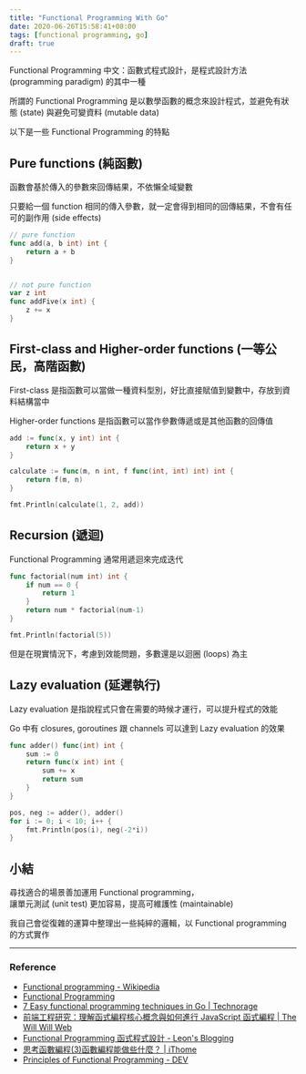 ```yaml
---
title: "Functional Programming With Go"
date: 2020-06-26T15:58:41+08:00
tags: [functional programming, go]
draft: true
---
```


Functional Programming 中文：函數式程式設計，是程式設計方法 (programming paradigm) 的其中一種

所謂的 Functional Programming 是以數學函數的概念來設計程式，並避免有狀態 (state) 與避免可變資料 (mutable data)

以下是一些 Functional Programming 的特點

## Pure functions (純函數)

函數會基於傳入的參數來回傳結果，不依懶全域變數

只要給一個 function 相同的傳入參數，就一定會得到相同的回傳結果，不會有任可的副作用 (side effects)

```go
// pure function
func add(a, b int) int {
	return a + b
}


// not pure function
var z int
func addFive(x int) {
	z += x
}
```


## First-class and Higher-order functions (一等公民，高階函數)

First-class 是指函數可以當做一種資料型別，好比直接賦值到變數中，存放到資料結構當中

Higher-order functions 是指函數可以當作參數傳遞或是其他函數的回傳值

```go
add := func(x, y int) int {
	return x + y
}

calculate := func(m, n int, f func(int, int) int) int {
	return f(m, n)
}

fmt.Println(calculate(1, 2, add))
```

## Recursion (遞迴)

Functional Programming 通常用遞迴來完成迭代

```go
func factorial(num int) int {
	if num == 0 {
		return 1
	}
	return num * factorial(num-1)
}

fmt.Println(factorial(5))
```

但是在現實情況下，考慮到效能問題，多數還是以迴圈 (loops) 為主

## Lazy evaluation (延遲執行)

Lazy evaluation 是指說程式只會在需要的時候才運行，可以提升程式的效能

Go 中有 closures, goroutines 跟 channels 可以達到 Lazy evaluation 的效果

```go
func adder() func(int) int {
	sum := 0
	return func(x int) int {
		sum += x
		return sum
	}
}

pos, neg := adder(), adder()
for i := 0; i < 10; i++ {
	fmt.Println(pos(i), neg(-2*i))
}

```


## 小結

尋找適合的場景善加運用 Functional programming，  
讓單元測試 (unit test) 更加容易，提高可維護性 (maintainable)

我自己會從復雜的運算中整理出一些純綷的邏輯，以 Functional programming 的方式實作

---

### Reference


- [Functional programming - Wikipedia](https://en.wikipedia.org/wiki/Functional_programming)
- [Functional Programming](https://l3x.github.io/golang-code-examples/2014/08/14/functional-programming.html)
- [7 Easy functional programming techniques in Go | Technorage](https://deepu.tech/functional-programming-in-go/)
- [前端工程研究：理解函式編程核心概念與如何進行 JavaScript 函式編程 | The Will Will Web](https://blog.miniasp.com/post/2016/12/10/Functional-Programming-in-JavaScript)
- [Functional Programming 函式程式設計 - Leon's Blogging](https://mgleon08.github.io/blog/2019/07/26/functional-programming)
- [思考函數編程(3)函數編程能做些什麼？ | iThome](https://ithome.com.tw/node/49122)
- [Principles of Functional Programming - DEV](https://dev.to/jamesrweb/principles-of-functional-programming-4b7c)
